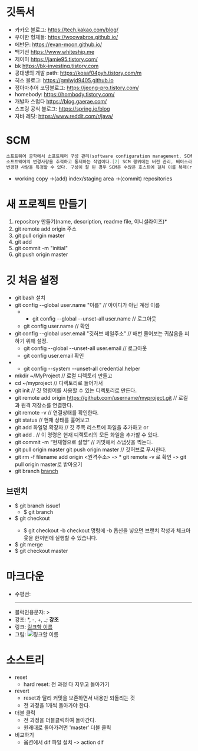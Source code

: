 # 깃독서
* 카카오 블로그: https://tech.kakao.com/blog/
* 우아한 형제들: https://woowabros.github.io/
* 에반문: https://evan-moon.github.io/
* 백기선 https://www.whiteship.me
* 제이미 https://jamie95.tistory.com/
* bk https://bk-investing.tistory.com
* 공대생의 개발 path: https://kosaf04pyh.tistory.com/m
* 히스 블로그: https://gmlwjd9405.github.io
* 정아마추어 코딩블로그: https://jeong-pro.tistory.com/
* homebody: https://hombody.tistory.com/
* 개발자 스럽다 https://blog.gaerae.com/
* 스프링 공식 블로그: https://spring.io/blog
* 자바 레딧: https://www.reddit.com/r/java/

# SCM
```java
소프트웨어 공학에서 소프트웨어 구성 관리(software configuration management, SCM, S/W CM)[1]는 더 범위가 큰 구성 관리의 학문간 분야의 일부인, 
소프트웨어의 변경사항을 추적하고 통제하는 작업이다.[2] SCM 행위에는 버전 관리, 베이스라인 확립이 포함된다. 무언가 잘못되는 경우 SCM은 변경사항과 
변경한 사람을 특정할 수 있다. 구성이 잘 된 경우 SCM은 수많은 호스트에 걸쳐 이를 복제(replicate)하는 방법을 결정한다.
```
* working copy ->(add) index/staging area ->(commit) repositories

# 새 프로젝트 만들기
1. repository 만들기(name, description, readme file, 이니셜라이즈)*
2. git remote add origin 주소
3. git pull origin master
4. git add 
5. git commit -m "initial"
6. git push origin master

# 깃 처음 설정
* git bash 설치
* git config --global user.name "이름"  // 아이디가 아닌 계정 이름
	* - git config --global --unset-all user.name // 로그아웃
	* git config user.name // 확인
* git config --global user.email "깃허브 메일주소" // 매번 물어보는 귀찮음을 피하기 위해 설정. 
	*  git config --global --unset-all user.email // 로그아웃
	* git config user.email 확인
* - git config --system --unset-all credential.helper
* mkdir ~/MyProject   // 로컬 디렉토리 만들고
* cd ~/myproject      // 디렉토리로 들어가서
* git init            // 깃 명령어를 사용할 수 있는 디렉토리로 만든다.
* git remote add origin https://github.com/username/myproject.git // 로컬과 원격 저장소를 연결한다.
* git remote -v // 연결상태를 확인한다.
* git status          // 현재 상태를 훑어보고
* git add 화일명.확장자  // 깃 주목 리스트에 화일을 추가하고 or
* git add .           // 이 명령은 현재 디렉토리의 모든 화일을 추가할 수 있다.
* git commit -m “현재형으로 설명” // 커밋해서 스냅샷을 찍는다.
* git pull origin master
git push origin master // 깃허브로 푸시한다.
* git rm -f filename add origin <원격주소>  -> * git remote -v 로 확인 -> git pull origin master로 받아오기
* git branch [branch](https://wayhome25.github.io/git/2017/07/08/git-first-pull-request-story/)

## 브랜치
* $ git branch issue1
	* $ git branch
* $ git checkout <branch>
	* $ git checkout -b <branch> checkout 명령에 -b 옵션을 넣으면 브랜치 작성과 체크아웃을 한꺼번에 실행할 수 있습니다.
* $ git merge <commit>
* $ git checkout master


# 마크다운
* 수평선: <hr/>
* 블럭인용문자: >
* 강조: *, -, +, _;  **강조**
* 링크: [링크할 이름](링크주소)
* 그림: ![링크할 이름](그림주소)


# 소스트리
* reset
	* hard reset: 전 과정 다 지우고 돌아가기
* revert
	* reset과 달리 커밋을 보존하면서 내용만 되돌리는 것
	* 전 과정을 1개씩 돌아가야 한다.
* 더블 클릭
	* 전 과정을 더블클릭하여 돌아간다.
	* 원래대로 돌아가려면 'master' 더블 클릭
* 비교하기
	* 옵션에서 dif 파일 설치 -> action dif

